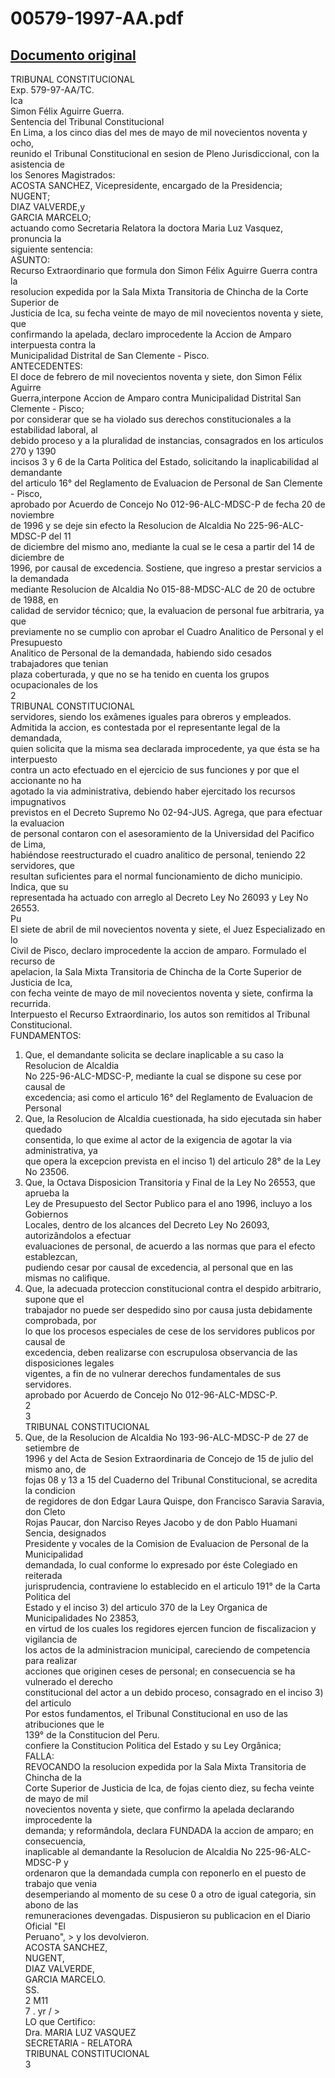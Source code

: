 
00579-1997-AA.pdf
=================
  
[Documento original](https://tc.gob.pe/jurisprudencia/1998/00579-1997-AA.pdf)  
---  
TRIBUNAL CONSTITUCIONAL  
Exp. 579-97-AA/TC.  
Ica  
Simon Félix Aguirre Guerra.  
Sentencia del Tribunal Constitucional  
En Lima, a los cinco dias del mes de mayo de mil novecientos noventa y ocho,  
reunido el Tribunal Constitucional en sesion de Pleno Jurisdiccional, con la asistencia de  
los Senores Magistrados:  
ACOSTA SANCHEZ, Vicepresidente, encargado de la Presidencia;  
NUGENT;  
DIAZ VALVERDE,y  
GARCIA MARCELO;  
actuando como Secretaria Relatora la doctora Maria Luz Vasquez, pronuncia la  
siguiente sentencia:  
ASUNTO:  
Recurso Extraordinario que formula don Simon Félix Aguirre Guerra contra la  
resolucion expedida por la Sala Mixta Transitoria de Chincha de la Corte Superior de  
Justicia de Ica, su fecha veinte de mayo de mil novecientos noventa y siete, que  
confirmando la apelada, declaro improcedente la Accion de Amparo interpuesta contra la  
Municipalidad Distrital de San Clemente - Pisco.  
ANTECEDENTES:  
El doce de febrero de mil novecientos noventa y siete, don Simon Félix Aguirre  
Guerra,interpone Accion de Amparo contra Municipalidad Distrital San Clemente - Pisco;  
por considerar que se ha violado sus derechos constitucionales a la estabilidad laboral, al  
debido proceso y a la pluralidad de instancias, consagrados en los articulos 270 y 1390  
incisos 3 y 6 de la Carta Politica del Estado, solicitando la inaplicabilidad al demandante  
del articulo 16° del Reglamento de Evaluacion de Personal de San Clemente - Pisco,  
aprobado por Acuerdo de Concejo No 012-96-ALC-MDSC-P de fecha 20 de noviembre  
de 1996 y se deje sin efecto la Resolucion de Alcaldia No 225-96-ALC-MDSC-P del 11  
de diciembre del mismo ano, mediante la cual se le cesa a partir del 14 de diciembre de  
1996, por causal de excedencia. Sostiene, que ingreso a prestar servicios a la demandada  
mediante Resolucion de Alcaldia No 015-88-MDSC-ALC de 20 de octubre de 1988, en  
calidad de servidor técnico; que, la evaluacion de personal fue arbitraria, ya que  
previamente no se cumplio con aprobar el Cuadro Analitico de Personal y el Presupuesto  
Analitico de Personal de la demandada, habiendo sido cesados trabajadores que tenian  
plaza coberturada, y que no se ha tenido en cuenta los grupos ocupacionales de los  
2  
TRIBUNAL CONSTITUCIONAL  
servidores, siendo los exâmenes iguales para obreros y empleados.  
Admitida la accion, es contestada por el representante legal de la demandada,  
quien solicita que la misma sea declarada improcedente, ya que ésta se ha interpuesto  
contra un acto efectuado en el ejercicio de sus funciones y por que el accionante no ha  
agotado la via administrativa, debiendo haber ejercitado los recursos impugnativos  
previstos en el Decreto Supremo No 02-94-JUS. Agrega, que para efectuar la evaluacion  
de personal contaron con el asesoramiento de la Universidad del Pacifico de Lima,  
habiéndose reestructurado el cuadro analitico de personal, teniendo 22 servidores, que  
resultan suficientes para el normal funcionamiento de dicho municipio. Indica, que su  
representada ha actuado con arreglo al Decreto Ley No 26093 y Ley No 26553.  
Pu  
El siete de abril de mil novecientos noventa y siete, el Juez Especializado en lo  
Civil de Pisco, declaro improcedente la accion de amparo. Formulado el recurso de  
apelacion, la Sala Mixta Transitoria de Chincha de la Corte Superior de Justicia de Ica,  
con fecha veinte de mayo de mil novecientos noventa y siete, confirma la recurrida.  
Interpuesto el Recurso Extraordinario, los autos son remitidos al Tribunal  
Constitucional.  
FUNDAMENTOS:  
1. Que, el demandante solicita se declare inaplicable a su caso la Resolucion de Alcaldia  
No 225-96-ALC-MDSC-P, mediante la cual se dispone su cese por causal de  
excedencia; asi como el articulo 16° del Reglamento de Evaluacion de Personal  
2. Que, la Resolucion de Alcaldia cuestionada, ha sido ejecutada sin haber quedado  
consentida, lo que exime al actor de la exigencia de agotar la via administrativa, ya  
que opera la excepcion prevista en el inciso 1) del articulo 28° de la Ley No 23506.  
3. Que, la Octava Disposicion Transitoria y Final de la Ley No 26553, que aprueba la  
Ley de Presupuesto del Sector Publico para el ano 1996, incluyo a los Gobiernos  
Locales, dentro de los alcances del Decreto Ley No 26093, autorizândolos a efectuar  
evaluaciones de personal, de acuerdo a las normas que para el efecto establezcan,  
pudiendo cesar por causal de excedencia, al personal que en las mismas no califique.  
4. Que, la adecuada proteccion constitucional contra el despido arbitrario, supone que el  
trabajador no puede ser despedido sino por causa justa debidamente comprobada, por  
lo que los procesos especiales de cese de los servidores publicos por causal de  
excedencia, deben realizarse con escrupulosa observancia de las disposiciones legales  
vigentes, a fin de no vulnerar derechos fundamentales de sus servidores.  
aprobado por Acuerdo de Concejo No 012-96-ALC-MDSC-P.  
2  
3  
TRIBUNAL CONSTITUCIONAL  
5. Que, de la Resolucion de Alcaldia No 193-96-ALC-MDSC-P de 27 de setiembre de  
1996 y del Acta de Sesion Extraordinaria de Concejo de 15 de julio del mismo ano, de  
fojas 08 y 13 a 15 del Cuaderno del Tribunal Constitucional, se acredita la condicion  
de regidores de don Edgar Laura Quispe, don Francisco Saravia Saravia, don Cleto  
Rojas Paucar, don Narciso Reyes Jacobo y de don Pablo Huamani Sencia, designados  
Presidente y vocales de la Comision de Evaluacion de Personal de la Municipalidad  
demandada, lo cual conforme lo expresado por éste Colegiado en reiterada  
jurisprudencia, contraviene lo establecido en el articulo 191° de la Carta Politica del  
Estado y el inciso 3) del articulo 370 de la Ley Organica de Municipalidades No 23853,  
en virtud de los cuales los regidores ejercen funcion de fiscalizacion y vigilancia de  
los actos de la administracion municipal, careciendo de competencia para realizar  
acciones que originen ceses de personal; en consecuencia se ha vulnerado el derecho  
constitucional del actor a un debido proceso, consagrado en el inciso 3) del articulo  
Por estos fundamentos, el Tribunal Constitucional en uso de las atribuciones que le  
139° de la Constitucion del Peru.  
confiere la Constitucion Politica del Estado y su Ley Orgânica;  
FALLA:  
REVOCANDO la resolucion expedida por la Sala Mixta Transitoria de Chincha de la  
Corte Superior de Justicia de Ica, de fojas ciento diez, su fecha veinte de mayo de mil  
novecientos noventa y siete, que confirmo la apelada declarando improcedente la  
demanda; y reformândola, declara FUNDADA la accion de amparo; en consecuencia,  
inaplicable al demandante la Resolucion de Alcaldia No 225-96-ALC-MDSC-P y  
ordenaron que la demandada cumpla con reponerlo en el puesto de trabajo que venia  
desemperiando al momento de su cese 0 a otro de igual categoria, sin abono de las  
remuneraciones devengadas. Dispusieron su publicacion en el Diario Oficial "El  
Peruano", > y los devolvieron.  
ACOSTA SANCHEZ,  
NUGENT,  
DIAZ VALVERDE,  
GARCIA MARCELO.  
SS.  
2 M11  
7 . yr / >  
LO que Certifico:  
Dra. MARIA LUZ VASQUEZ  
SECRETARIA - RELATORA  
TRIBUNAL CONSTITUCIONAL  
3